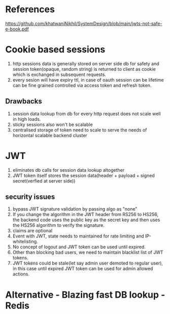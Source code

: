 # References
https://github.com/khatwaniNikhil/SystemDesign/blob/main/jwts-not-safe-e-book.pdf

# Cookie based sessions
1. http sessions data is generally stored on server side db for safety and
session token(opaque, random string) is returned to client as cookie which is exchanged in subsequent requests.
2. every sesion will have expiry ttl, in case of oauth session can be lifetime can be fine grained controlled via access token and refresh token.

## Drawbacks
1. session data lookup from db for every http request does not scale well in high loads.
2. sticky sessions also won't be scalable
3. centralised storage of token need to scale to serve the needs of horizontal scalable backend cluster

# JWT
1. eliminates db calls for session data lookup altogether
2. JWT token itself stores the session data(header + payload + signed secret(verfied at server side))

## security issues
1. bypass JWT signature validation by passing algo as "none"
2.  If you change the algorithm in the JWT header from RS256 to HS256, the backend code uses
the public key as the secret key and then uses the HS256 algorithm to verify the signature.
3. claims are optional
4. Event with JWT, state needs to maintained for rate limiting and IP-whitelisting.
5. No concept of logout and JWT token can be used until expired.
6. Other than blocking bad users, we need to maintain blacklist list of JWT tokens.
7. JWT tokens could be stale(let say admin user demoted to regular user), in this case until expired JWT token can be used for admin allowed actions.

# Alternative - Blazing fast DB lookup - Redis
